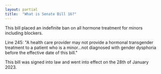 ```yaml
---
layout: partial
title:  "What is Senate Bill 16?"
---
```


This bill placed an indefinite ban on all hormone treatment for minors including blockers.

Line 245:
"A health care provider may not provide a hormonal transgender treatment to a patient who is a minor...not diagnosed with gender dysphoria before the effective date of this bill."

This bill was signed into law and went into effect on the 28th of January 2023.